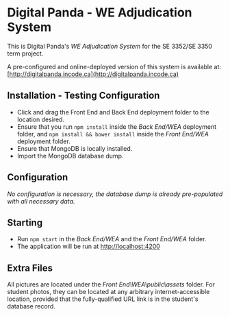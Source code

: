 # Digital Panda - WE Adjudication System

This is Digital Panda's *WE Adjudication System* for the
SE 3352/SE 3350 term project.

A pre-configured and online-deployed version of this system
is available at: 
[http://digitalpanda.incode.ca](http://digitalpanda.incode.ca)

## Installation - Testing Configuration
* Click and drag the Front End and Back End deployment folder
 to the location desired.
* Ensure that you run `npm install` inside the *Back End/WEA*
 deployment folder, and `npm install && bower install` inside
  the *Front End/WEA* deployment folder.
* Ensure that MongoDB is locally installed.
* Import the MongoDB database dump.

## Configuration
*No configuration is necessary, the database dump is already
 pre-populated with all necessary data.*

## Starting
* Run `npm start` in the *Back End/WEA* and the *Front End/WEA*
 folder.
* The application will be run at [http://localhost:4200](http://localhost:4200)

## Extra Files
All pictures are located under the *Front End\WEA\public\assets*
folder. For student photos, they can be located at any 
arbitrary internet-accessible location, provided that the
fully-qualified URL link is in the student's database record.